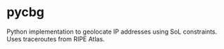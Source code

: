 # pycbg
Python implementation to geolocate IP addresses using SoL constraints. Uses traceroutes from RIPE Atlas.  
